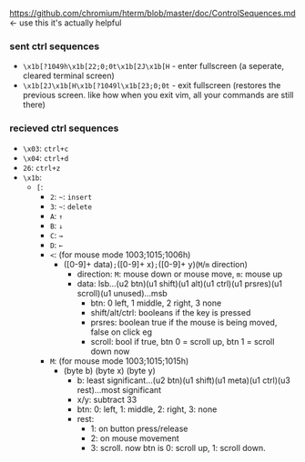 https://github.com/chromium/hterm/blob/master/doc/ControlSequences.md ← use this it's actually helpful

### sent ctrl sequences

- `\x1b[?1049h\x1b[22;0;0t\x1b[2J\x1b[H` - enter fullscreen (a seperate, cleared terminal screen)
- `\x1b[2J\x1b[H\x1b[?1049l\x1b[23;0;0t` - exit fullscreen (restores the previous screen. like how when you exit vim, all your commands are still there)

### recieved ctrl sequences

- `\x03`: `ctrl+c`
- `\x04`: `ctrl+d`
- `26`: `ctrl+z`
- `\x1b`:
	- `[`:
		- `2`: `~`: `insert`
		- `3`: `~`: `delete`
		- `A`: `↑`
		- `B`: `↓`
		- `C`: `→`
		- `D`: `←`
		- `<`: (for mouse mode 1003;1015;1006h)
			- (\[0-9\]+ data)`;`(\[0-9\]+ x)`;`(\[0-9\]+ y)(`M`/`m` direction)
				- direction: `M`: mouse down or mouse move, `m`: mouse up
				- data: lsb…(u2 btn)(u1 shift)(u1 alt)(u1 ctrl)(u1 prsres)(u1 scroll)(u1 unused)…msb
					- btn: 0 left, 1 middle, 2 right, 3 none
					- shift/alt/ctrl: booleans if the key is pressed
					- prsres: boolean true if the mouse is being moved, false on click eg
					- scroll: bool if true, btn 0 = scroll up, btn 1 = scroll down now
		- `M`: (for mouse mode 1003;1015;1015h)
			- (byte b) (byte x) (byte y)
				- b: least significant…(u2 btn)(u1 shift)(u1 meta)(u1 ctrl)(u3 rest)…most significant
				- x/y: subtract 33
				- btn: 0: left, 1: middle, 2: right, 3: none
				- rest:
					- 1: on button press/release
					- 2: on mouse movement
					- 3: scroll. now btn is 0: scroll up, 1: scroll down.